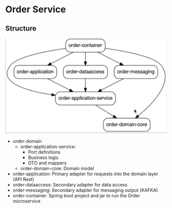 # Order Service

## Structure

![Project Structure](./docs/img/graph.png)

- order-domain
  - order-application-service: 
    - Port definitions 
    - Business logic
    - DTO and mappers
  - order-domain-core: Domain model
- order-application: Primary adapter for requests into the domain layer (API Rest)
- order-dataaccess: Secondary adapter for data access
- order-messaging: Secondary adapter for messaging output (KAFKA)
- order-container: Spring boot project and jar to run the Order microservice